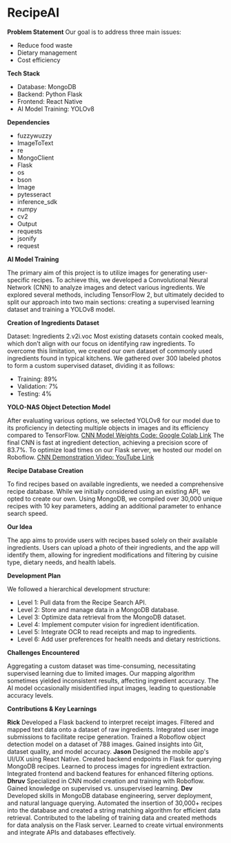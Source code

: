 # RecipeAI

**Problem Statement**
Our goal is to address three main issues:
* Reduce food waste
* Dietary management
* Cost efficiency

**Tech Stack**
* Database: MongoDB
* Backend: Python Flask
* Frontend: React Native
* AI Model Training: YOLOv8

**Dependencies**
* fuzzywuzzy
* ImageToText
* re
* MongoClient
* Flask
* os
* bson
* Image
* pytesseract
* inference_sdk
* numpy
* cv2
* Output
* requests
* jsonify
* request

**AI Model Training**

The primary aim of this project is to utilize images for generating user-specific recipes. To achieve this, we developed a Convolutional Neural Network (CNN) to analyze images and detect various ingredients. We explored several methods, including TensorFlow 2, but ultimately decided to split our approach into two main sections: creating a supervised learning dataset and training a YOLOv8 model.

**Creation of Ingredients Dataset**

Dataset: Ingredients 2.v2i.voc
Most existing datasets contain cooked meals, which don’t align with our focus on identifying raw ingredients. To overcome this limitation, we created our own dataset of commonly used ingredients found in typical kitchens. We gathered over 300 labeled photos to form a custom supervised dataset, dividing it as follows:
* Training: 89%
* Validation: 7%
* Testing: 4%

**YOLO-NAS Object Detection Model**

After evaluating various options, we selected YOLOv8 for our model due to its proficiency in detecting multiple objects in images and its efficiency compared to TensorFlow.
[CNN Model Weights Code: Google Colab Link]([url](https://colab.research.google.com/drive/1-mdtUdamd26maRLm397OhPzS8NH-1wC-?usp=sharing))
The final CNN is fast at ingredient detection, achieving a precision score of 83.7%. To optimize load times on our Flask server, we hosted our model on Roboflow.
[CNN Demonstration Video: YouTube Link]([url](https://www.youtube.com/watch?v=qfqvKKoogK0&feature=youtu.be))

**Recipe Database Creation**

To find recipes based on available ingredients, we needed a comprehensive recipe database. While we initially considered using an existing API, we opted to create our own. Using MongoDB, we compiled over 30,000 unique recipes with 10 key parameters, adding an additional parameter to enhance search speed.

**Our Idea**

The app aims to provide users with recipes based solely on their available ingredients. Users can upload a photo of their ingredients, and the app will identify them, allowing for ingredient modifications and filtering by cuisine type, dietary needs, and health labels.

**Development Plan**

We followed a hierarchical development structure:
* Level 1: Pull data from the Recipe Search API.
* Level 2: Store and manage data in a MongoDB database.
* Level 3: Optimize data retrieval from the MongoDB dataset.
* Level 4: Implement computer vision for ingredient identification.
* Level 5: Integrate OCR to read receipts and map to ingredients.
* Level 6: Add user preferences for health needs and dietary restrictions.

**Challenges Encountered**

Aggregating a custom dataset was time-consuming, necessitating supervised learning due to limited images.
Our mapping algorithm sometimes yielded inconsistent results, affecting ingredient accuracy.
The AI model occasionally misidentified input images, leading to questionable accuracy levels.

**Contributions & Key Learnings**

**Rick**
Developed a Flask backend to interpret receipt images.
Filtered and mapped text data onto a dataset of raw ingredients.
Integrated user image submissions to facilitate recipe generation.
Trained a Roboflow object detection model on a dataset of 788 images.
Gained insights into Git, dataset quality, and model accuracy.
**Jason**
Designed the mobile app's UI/UX using React Native.
Created backend endpoints in Flask for querying MongoDB recipes.
Learned to process images for ingredient extraction.
Integrated frontend and backend features for enhanced filtering options.
**Dhruv**
Specialized in CNN model creation and training with Roboflow.
Gained knowledge on supervised vs. unsupervised learning.
**Dev**
Developed skills in MongoDB database engineering, server deployment, and natural language querying.
Automated the insertion of 30,000+ recipes into the database and created a string matching algorithm for efficient data retrieval.
Contributed to the labeling of training data and created methods for data analysis on the Flask server.
Learned to create virtual environments and integrate APIs and databases effectively.
